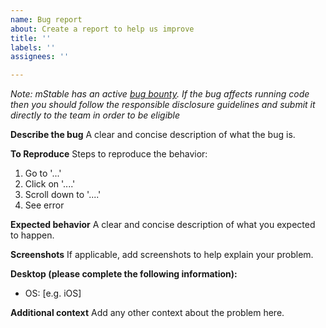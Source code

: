 ```yaml
---
name: Bug report
about: Create a report to help us improve
title: ''
labels: ''
assignees: ''

---
```


*Note: mStable has an active [bug bounty](https://docs.mstable.org/protocol/security/mstable-bug-bounty). If the bug affects running code then you should follow the responsible disclosure guidelines and submit it directly to the team in order to be eligible*

**Describe the bug**
A clear and concise description of what the bug is.

**To Reproduce**
Steps to reproduce the behavior:
1. Go to '...'
2. Click on '....'
3. Scroll down to '....'
4. See error

**Expected behavior**
A clear and concise description of what you expected to happen.

**Screenshots**
If applicable, add screenshots to help explain your problem.

**Desktop (please complete the following information):**
 - OS: [e.g. iOS]

**Additional context**
Add any other context about the problem here.
